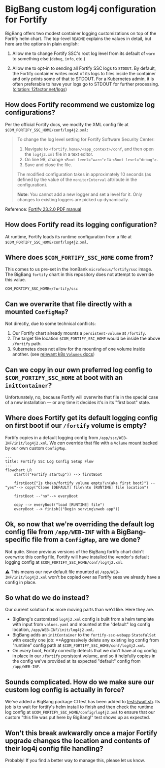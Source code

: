 # BigBang custom log4j configuration for Fortify

BigBang offers two modest container logging customizations on top of the Fortify helm chart. The top-level `README` explains the values in detail, but here are the options in plain english:

1. Allow me to change Fortify SSC's root log level from its default of `warn` to something else (`debug`, `info`, etc.)

2. Allow me to opt-in to sending all Fortify SSC logs to `STDOUT`. By default, the Fortify container writes most of its logs to files inside the container and only prints some of that to STDOUT. For a Kubernetes admin, it is often preferable to have your logs go to STDOUT for further processing. ([citation: 12factor.net/logs](https://12factor.net/logs))

## How does Fortify recommend we customize log configurations?

Per the official Fortify docs, we modify the XML config file at `$COM_FORTIFY_SSC_HOME/conf/log4j2.xml`:

> To change the log level setting for Fortify Software Security Center:
> 1. Navigate to `<fortify.home>/<app_context>/conf`, and then open the `log4j2.xml` file
     in a text editor.
> 2. On line 98, change `<Root level="warn">` to `<Root level="debug">`.
> 3. Save and close the file.
>
> The modified configuration takes in approximately 10 seconds (as defined by the value of the
`monitorInterval` attribute in the configuration).
>
> **Note**: You cannot add a new logger and set a level for it. Only changes to existing loggers are picked up dynamically.

Reference: [Fortify 23.2.0 PDF manual](https://www.microfocus.com/documentation/fortify-software-security-center/2320/SSC_Guide_23.2.0.pdf)


## How does Fortify read its logging configuration?

At runtime, Fortify loads its runtime configuration from a file at `$COM_FORTIFY_SSC_HOME/conf/log4j2.xml`.

## Where does `$COM_FORTIFY_SSC_HOME` come from?

This comes to us pre-set in the IronBank `microfocus/fortify/ssc` image. The BigBang `fortify` chart in this repository does not attempt to override this value.

`COM_FORTIFY_SSC_HOME=/fortify/ssc`

## Can we overwrite that file directly with a mounted `ConfigMap`?

Not directly, due to some technical conflicts:

1. Our Fortify chart already mounts a `persistent-volume` at `/fortify`.
2. The target file location `$COM_FORTIFY_SSC_HOME` would be inside the above `/fortify` path.
3. Kubernetes does not allow for the mounting of one volume inside another. (see [relevant k8s `Volumes` docs](https://kubernetes.io/docs/concepts/storage/volumes/#background))

## Can we copy in our own preferred log config to `$COM_FORTIFY_SSC_HOME` at boot with an `initContainer`?

Unfortunately, no, because Fortify will overwrite that file in the special case of a new installation — or any time it decides it's in its "first boot" state.

## Where does Fortify get its default logging config on first boot if our `/fortify` volume is empty?

Fortify copies in a default logging config from `/app/ssc/WEB-INF/init/log4j2.xml`. We *can* override that file with a `Volume` mount backed by our own custom `ConfigMap`.

```mermaid
---
title: Fortify SSC Log Config Setup Flow
---
flowchart LR
    start(("Fortify startup")) --> firstBoot
    
    firstBoot{"Is the\n/fortify volume empty?\n(aka first boot)"} --"yes"--> copy("Clone [DEFAULT] file\nto [RUNTIME] file location")

    firstBoot --"no"--> everyBoot

    copy --> everyBoot("load [RUNTIME] file")
    everyBoot --> finish(("Begin serving\nweb app"))
```

## Ok, so now that we're overriding the default log config file from `/app/WEB-INF` with a BigBang-specific file from a `ConfigMap`, are we done?

Not quite. Since previous versions of the BigBang fortify chart didn't overwrite this config file, Fortify will have installed the vendor's default logging config at `$COM_FORTIFY_SSC_HOME/conf/log4j2.xml`.

⚠️ This means our new default file mounted at `/app/WEB-INF/init/log4j2.xml` won't be copied over as Fortify sees we already have a config in place.

## So what do we do instead?

Our current solution has more moving parts than we'd like. Here they are.

- BigBang's customized `log4j2.xml` config is built from a helm template with input from `values.yaml` and mounted at the "default" log config location, `/app/WEB-INF/init/log4j2.xml`.
- BigBang adds an `initContainer` to the `fortify-ssc-webapp` `StatefulSet` with exactly one job: **Aggressively delete any existing log config from "runtime" config path at `$COM_FORTIFY_SSC_HOME/conf/log4j2.xml`.
- On *every* boot, Fortify correctly detects that we don't have al og config in place in our `/fortify` persistent volume, and so it helpfully copies in the config we've provided at its expected "default" config from `/app/WEB-INF`.

## Sounds complicated. How do we make sure our custom log config is actually in force?

We've added a BigBang package CI test has been added to [tests/wait.sh](../../tests/wait.sh). Its job is to wait for fortify's helm install to finish and then check the runtime log config at `$COM_FORTIFY_SSC_HOME/config/log4j2.xml` to ensure that our custom "this file was put here by BigBang!" test shows up as expected.

## Won't this break awkwardly once a major Fortify upgrade changes the location and contents of their log4j config file handling?

Probably! If you find a better way to manage this, please let us know.